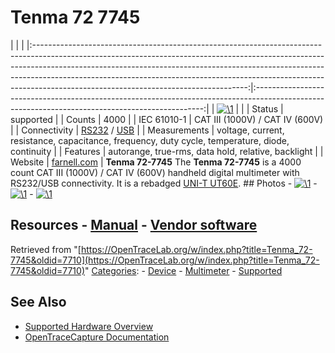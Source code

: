 # Tenma 72 7745

| | | |:-----------------------------------------------------------------------------------------------------------------------------------------------------------------------------------------------------------------------------------------------------------------------------------------------------------------------------------------------------------------------------:|:-----------------------------------------------------------------------------------------------------------------------------------------------:| | [![\1](../../assets/hardware/general/\2)](./File:Tenma_72-7745.png.html) | | | Status | supported | | Counts | 4000 | | IEC 61010-1 | CAT III (1000V) / CAT IV (600V) | | Connectivity | [RS232](Device_cables.html#UNI-T_UT-D02 "Device cables") / [USB](Device_cables.html#UNI-T_UT-D04 "Device cables") | | Measurements | voltage, current, resistance, capacitance, frequency, duty cycle, temperature, diode, continuity | | Features | autorange, true-rms, data hold, relative, backlight | | Website | [farnell.com](http://uk.farnell.com/tenma/72-7745/multimeter-digital-hand-held-3999/dp/7430612) | **Tenma 72-7745** The **Tenma 72-7745** is a 4000 count CAT III (1000V) / CAT IV (600V) handheld digital multimeter with RS232/USB connectivity. It is a rebadged [UNI-T UT60E](UNI-T_UT60E.html "UNI-T UT60E"). ## Photos \- 
[![\1](../../assets/hardware/general/\2)](./File:Tenma_72-7745_PCB_top.jpg.html)
\- 
[![\1](../../assets/hardware/general/\2)](./File:Tenma_72-7745_PCB_bottom.jpg.html)
\- 
[![\1](../../assets/hardware/general/\2)](./File:Tenma_72-7745_PCB_detail.jpg.html)
## Resources \- [Manual](http://www.farnell.com/datasheets/1490819.pdf) \- [Vendor software](http://www.element14.com/community/docs/DOC-28862/l/software-for-tenma-72-7745-farnell-oc-743-0612-software-for-window-7)
Retrieved from "[https://OpenTraceLab.org/w/index.php?title=Tenma_72-7745&oldid=7710](https://OpenTraceLab.org/w/index.php?title=Tenma_72-7745&oldid=7710)" 
[Categories](specialcategories-specialcategories.md): \- [Device](./Category:Device.html "Category:Device") \- [Multimeter](./Category:Multimeter.html "Category:Multimeter") \- [Supported](./Category:Supported.html "Category:Supported")

## See Also
- [Supported Hardware Overview](../supported-hardware.md)
- [OpenTraceCapture Documentation](../../opentracecapture/overview.md)
